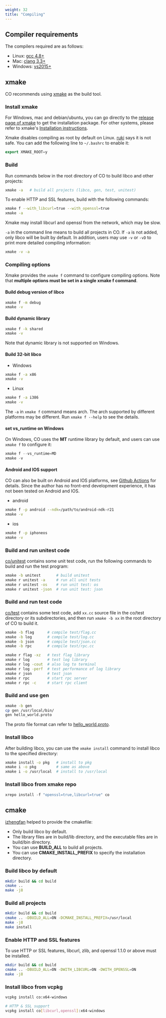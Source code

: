 ```yaml
---
weight: 32
title: "Compiling"
---
```



## Compiler requirements

The compilers required are as follows:

- Linux: [gcc 4.8+](https://gcc.gnu.org/projects/cxx-status.html#cxx11)
- Mac: [clang 3.3+](https://clang.llvm.org/cxx_status.html)
- Windows: [vs2015+](https://visualstudio.microsoft.com/)




## xmake

CO recommends using [xmake](https://github.com/xmake-io/xmake) as the build tool. 



### Install xmake

For Windows, mac and debian/ubuntu, you can go directly to the [release page of xmake](https://github.com/xmake-io/xmake/releases) to get the installation package. For other systems, please refer to xmake's [Installation instructions](https://xmake.io/#/guide/installation).

Xmake disables compiling as root by default on Linux. [ruki](https://github.com/waruqi) says it is not safe. You can add the following line to `~/.bashrc` to enable it:

```cpp
export XMAKE_ROOT=y
```



### Build

Run commands below in the root directory of CO to build libco and other projects:

```sh
xmake -a   # build all projects (libco, gen, test, unitest)
```

To enable HTTP and SSL features, build with the following commands:

```sh
xmake f --with_libcurl=true --with_openssl=true
xmake -a
```

Xmake may install libcurl and openssl from the network, which may be slow.

`-a` in the command line means to build all projects in CO. If `-a` is not added, only libco will be built by default. In addition, users may use `-v` or `-vD` to print more detailed compiling information:

```sh
xmake -v -a
```


### Compiling options

Xmake provides the `xmake f` command to configure compiling options. Note that **multiple options must be set in a single xmake f command**.


#### Build debug version of libco

```bash
xmake f -m debug
xmake -v
```


#### Build dynamic library

```bash
xmake f -k shared
xmake -v
```

Note that dynamic library is not supported on Windows.


#### Build 32-bit libco

- Windows

```bash
xmake f -a x86
xmake -v
```

- Linux

```bash
xmake f -a i386
xmake -v
```

The `-a` in `xmake f` command means arch. The arch supported by different platforms may be different. Run `xmake f --help` to see the details.


#### set vs_runtime on Windows

On Windows, CO uses the **MT** runtime library by default, and users can use `xmake f` to configure it:

```cpp
xmake f --vs_runtime=MD
xmake -v
```


#### Android and IOS support

CO can also be built on Android and IOS platforms, see [Github Actions](https://github.com/idealvin/coost/actions) for details. Since the author has no front-end development experience, it has not been tested on Android and IOS.

- android

```bash
xmake f -p android --ndk=/path/to/android-ndk-r21
xmake -v
```

- ios

```bash
xmake f -p iphoneos
xmake -v
```



### Build and run unitest code

[co/unitest](https://github.com/idealvin/coost/tree/master/unitest) contains some unit test code, run the following commands to build and run the test program:

```bash
xmake -b unitest       # build unitest
xmake r unitest -a     # run all unit tests
xmake r unitest -os    # run unit test: os
xmake r unitest -json  # run unit test: json
```



### Build and run test code

[co/test](https://github.com/idealvin/coost/tree/master/test) contains some test code, add `xx.cc` source file in the co/test directory or its subdirectories, and then run `xmake -b xx` in the root directory of CO to build it.

```bash
xmake -b flag      # compile test/flag.cc
xmake -b log       # compile test/log.cc
xmake -b json      # compile test/json.cc
xmake -b rpc       # compile test/rpc.cc

xmake r flag -xz   # test flag library
xmake r log        # test log library
xmake r log -cout  # also log to terminal
xmake r log -perf  # test performance of log library
xmake r json       # test json
xmake r rpc        # start rpc server
xmake r rpc -c     # start rpc client
```



### Build and use gen

```bash
xmake -b gen
cp gen /usr/local/bin/
gen hello_world.proto
```

The proto file format can refer to [hello_world.proto](https://github.com/idealvin/coost/blob/master/test/so/rpc/hello_world.proto).



### Install libco

After building libco, you can use the `xmake install` command to install libco to the specified directory:

```bash
xmake install -o pkg   # install to pkg
xmake i -o pkg         # same as above
xmake i -o /usr/local  # install to /usr/local
```



### Install libco from xmake repo

```cpp
xrepo install -f "openssl=true,libcurl=true" co
```




## cmake

[izhengfan](https://github.com/izhengfan) helped to provide the cmakefile:

- Only build libco by default.
- The library files are in build/lib directory, and the executable files are in build/bin directory.
- You can use **BUILD_ALL** to build all projects.
- You can use **CMAKE_INSTALL_PREFIX** to specify the installation directory.



### Build libco by default

```bash
mkdir build && cd build
cmake ..
make -j8
```



### Build all projects

```bash
mkdir build && cd build
cmake .. -DBUILD_ALL=ON -DCMAKE_INSTALL_PREFIX=/usr/local
make -j8
make install
```



### Enable HTTP and SSL features

To use HTTP or SSL features, libcurl, zlib, and openssl 1.1.0 or above must be installed.

```sh
mkdir build && cd build
cmake .. -DBUILD_ALL=ON -DWITH_LIBCURL=ON -DWITH_OPENSSL=ON
make -j8
```



### Install libco from vcpkg

```sh
vcpkg install co:x64-windows

# HTTP & SSL support
vcpkg install co[libcurl,openssl]:x64-windows
```
